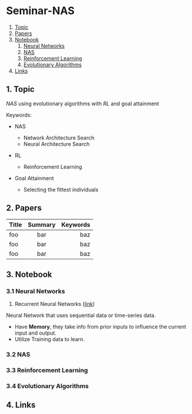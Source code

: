 # Seminar-NAS

1. [Topic](#topic)
2. [Papers](#papers)
3. [Notebook](#notebook)
    1. [Neural Networks](#nn)
    2. [NAS](#nas)
    3. [Reinforcement Learning](#rl)
    4. [Evolutionary Algorithms](#ea)
4. [Links](#links)

<a name="topic"/>

## 1. Topic

*NAS* using evolutionary algorithms with *RL* and goal attainment

Keywords:
- NAS
    - Network Architecture Search
    - Neural Architecture Search

- RL
    - Reinforcement Learning

- Goal Attainment
    - Selecting the fittest individuals


<a name="papers"/>

## 2. Papers

| Title          | Summary          | Keywords      |
| :------------- | :----------:     | -----------:  |
| foo            | bar              | baz           |
| foo            | bar              | baz           |
| foo            | bar              | baz           |


<a name="notebook"/>

## 3. Notebook
### 3.1 Neural Networks
1. Recurrent Neural Networks ([link](https://www.ibm.com/cloud/learn/recurrent-neural-networks]))

Neural Network that uses sequential data or time-series data.
- Have **Memory**, they take info from prior inputs to influence the current input and output.
- Utilize Training data to learn.


### 3.2 NAS
### 3.3 Reinforcement Learning
### 3.4 Evolutionary Algorithms

## 4. Links
